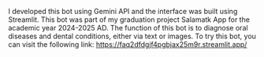 I developed this bot using Gemini API and the interface was built using Streamlit. This bot was part of my graduation project Salamatk App for the academic year 2024-2025 AD. 
The function of this bot is to diagnose oral diseases and dental conditions, either via text or images.
To try this bot, you can visit the following link: https://faq2dfdgjf4pgbjax25m9r.streamlit.app/
